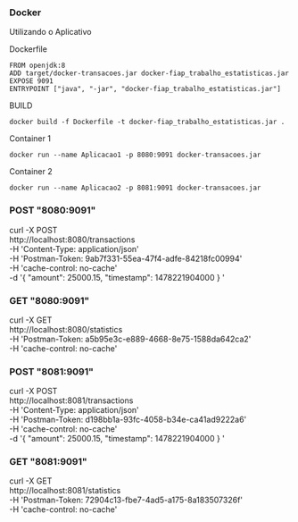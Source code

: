 ### Docker
Utilizando o Aplicativo

Dockerfile
```
FROM openjdk:8
ADD target/docker-transacoes.jar docker-fiap_trabalho_estatisticas.jar
EXPOSE 9091
ENTRYPOINT ["java", "-jar", "docker-fiap_trabalho_estatisticas.jar"]
```

BUILD
```
docker build -f Dockerfile -t docker-fiap_trabalho_estatisticas.jar .
```

Container 1
```
docker run --name Aplicacao1 -p 8080:9091 docker-transacoes.jar
```

Container 2
```
docker run --name Aplicacao2 -p 8081:9091 docker-transacoes.jar
```
  
### POST "8080:9091"
curl -X POST \
  http://localhost:8080/transactions \
  -H 'Content-Type: application/json' \
  -H 'Postman-Token: 9ab7f331-55ea-47f4-adfe-84218fc00994' \
  -H 'cache-control: no-cache' \
  -d '{
"amount": 25000.15,
"timestamp": 1478221904000
}
'

### GET "8080:9091"
curl -X GET \
  http://localhost:8080/statistics \
  -H 'Postman-Token: a5b95e3c-e889-4668-8e75-1588da642ca2' \
  -H 'cache-control: no-cache'

### POST "8081:9091"
curl -X POST \
  http://localhost:8081/transactions \
  -H 'Content-Type: application/json' \
  -H 'Postman-Token: d198bb1a-93fc-4058-b34e-ca41ad9222a6' \
  -H 'cache-control: no-cache' \
  -d '{
"amount": 25000.15,
"timestamp": 1478221904000
}
'
### GET "8081:9091"
curl -X GET \
  http://localhost:8081/statistics \
  -H 'Postman-Token: 72904c13-fbe7-4ad5-a175-8a183507326f' \
  -H 'cache-control: no-cache'

